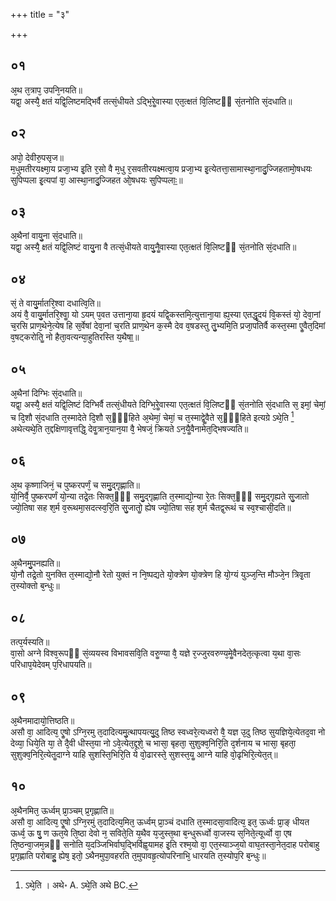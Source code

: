 +++
title = "३"

+++
## ०१
अ᳘थ त᳘त्राप᳘ उपनि᳘नयति॥  
यद्वा᳘ अस्यै᳘ क्षतं यद्वि᳘लिष्टमद्भिर्वै तत्सं᳘धीयते ऽद्भि᳘रेॗवास्या एत᳘त्क्षतं वि᳘लिष्टᳫं सं᳘तनोति सं᳘दधाति॥  
## ०२
अपो᳘ देवीरु᳘पसृज॥  
म᳘धुमतीरयक्ष्मा᳘य प्रजा᳘भ्य इ᳘ति र᳘सो वै म᳘धु र᳘सवतीरयक्ष्मत्वा᳘य प्रजा᳘भ्य इ᳘त्येतत्ता᳘सामास्था᳘नादु᳘ज्जिहतामो᳘षधयः सुपिप्पला इ᳘त्यपां वा᳘ आस्था᳘नादु᳘ज्जिहत ओ᳘षधयः सुपिप्पलाः᳟॥  
## ०३
अ᳘थैनां वायु᳘ना सं᳘दधाति॥  
यद्वा᳘ अस्यै᳘ क्षतं यद्वि᳘लिष्टं वायु᳘ना वै तत्सं᳘धीयते वायु᳘नैॗवास्या एत᳘त्क्षतं वि᳘लिष्टᳫं सं᳘तनोति सं᳘दधाति॥  
## ०४
सं᳘ ते वायु᳘र्मातरि᳘श्वा दधात्वि᳘ति॥  
अयं वै᳘ वायु᳘र्मातरि᳘श्वाॗ यो ऽयम् प᳘वत उत्ताना᳘या हृ᳘दयं यद्वि᳘कस्तमि᳘त्युत्ताना᳘या ह्य᳘स्या एतद्धृ᳘दयं वि᳘कस्तं यो᳘ देवा᳘नां च᳘रसि प्राण᳘थेने᳘त्येष हि स᳘र्वेषां देवा᳘नां च᳘रति प्राण᳘थेन क᳘स्मै देव व᳘षडस्तु तु᳘भ्यमि᳘ति प्रजा᳘पतिर्वै कस्त᳘स्मा एॗवैत᳘दिमां व᳘षट्करोतिॗ नो हैता᳘वत्यन्या᳘हुतिरस्ति य᳘थैषा᳟॥  
## ०५
अ᳘थैनां दिग्भिः सं᳘दधाति॥  
यद्वा᳘ अस्यै᳘ क्षतं यद्वि᳘लिष्टं दिग्भिर्वै तत्सं᳘धीयते दिग्भि᳘रेॗवास्या एत᳘त्क्षतं वि᳘लिष्टᳫं सं᳘तनोति सं᳘दधाति स᳘ इमां᳘ चेमां᳘ च दि᳘शौ सं᳘दधाति त᳘स्मादेते दि᳘शौ स᳘ᳫं᳘हिते अ᳘थेमां᳘ चेमां᳘ च त᳘स्माद्वेॗवैते स᳘ᳫं᳘हिते इत्यग्रे ऽथे᳘ति [^1] अथेत्यथे᳘ति त᳘द्दक्षिणावृत्तद्धि᳘ देवॗत्रान᳘यान᳘या वै᳘ भेषजं᳘ क्रियते ऽन᳘यैॗवैनामेत᳘द्भिषज्यति॥  

[^1]: ऽथे᳘ति । अथे॰ A. ऽथे᳘ति अथे BC. 

## ०६
अ᳘थ कृष्णाजिनं᳘ च पुष्करपर्णं᳘ च समु᳘द्गृह्णाति॥  
यो᳘निर्वै᳘ पुष्करपर्णं यो᳘न्या तद्रे᳘तः सिक्त᳘ᳫं᳘ समु᳘द्गृह्णाति त᳘स्माद्यो᳘न्या रे᳘तः सिक्त᳘ᳫं᳘ समु᳘द्गृह्यते सु᳘जातो ज्यो᳘तिषा सह श᳘र्म व᳘रूथमा᳘सदत्स्व᳘रि᳘ति सु᳘जातोॗ ह्येष ज्यो᳘तिषा सह श᳘र्म चैतद्व᳘रूथं च स्व᳘श्चासी᳘दति॥  
## ०७
अ᳘थैनमु᳘पनह्यति॥  
यो᳘नौ तद्रे᳘तो युनक्ति त᳘स्माद्यो᳘नौ रेतो युक्तं न नि᳘ष्पद्यते यो᳘क्त्रेण यो᳘क्त्रेण हि यो᳘ग्यं युञ्ज᳘न्ति मौञ्जे᳘न त्रिवृ᳘ता त᳘स्योक्तो ब᳘न्धुः॥  
## ०८
तत्प᳘र्यस्यति॥  
वा᳘सो अग्ने विश्व᳘रूपᳫं सं᳘व्ययस्व विभावसवि᳘ति वरुॗण्या वै᳘ यज्ञे र᳘ज्जुरवरुण्य᳘मेॗवैनदेत᳘त्कृत्वा य᳘था वा᳘सः परिधाप᳘येदेवम् प᳘रिधापयति॥  
## ०९
अ᳘थैनमादायो᳘त्तिष्ठति॥  
असौ वा᳘ आदित्य᳘ एॗषो ऽग्नि᳘रमु त᳘दादित्यमु᳘त्थापयत्यु᳘दु तिष्ठ स्वध्वरे᳘त्यध्वरो वै᳘ यज्ञ उ᳘दु तिष्ठ सुयज्ञिये᳘त्येतद᳘वा नो देव्या᳘ धिये᳘ति या᳘ ते दै᳘वी धीस्त᳘या नो ऽवे᳘त्येत᳘द्दूशे᳘ च भासा᳘ बृहता᳘ सुशुक्व᳘निरि᳘ति द᳘र्शनाय च भासा᳘ बृहता᳘ सुशुक्व᳘निरि᳘त्येतॗदाग्ने याहि सुशस्ति᳘भिरि᳘ति ये वो᳘ढारस्ते᳘ सुशस्त᳘यॗ आग्ने याहि वो᳘ढृभिरि᳘त्येत᳘त्॥  
## १०
अ᳘थैनमित᳘ ऊर्ध्वम् प्रा᳘ञ्चम् प्र᳘गृह्णाति॥  
असौ वा᳘ आदित्य᳘ एॗषो ऽग्नि᳘रमुं त᳘दादित्य᳘मित᳘ ऊर्ध्वम् प्रा᳘ञ्चं दधाति त᳘स्मादसा᳘वादित्य᳘ इत᳘ ऊर्ध्वः प्रा᳘ङ् धीयत ऊर्ध्व᳘ ऊ षु᳘ ण ऊत᳘ये ति᳘ष्ठा देवो न᳘ सविते᳘ति य᳘थैव य᳘जुस्त᳘था ब᳘न्धुरूर्ध्वो वा᳘जस्य स᳘निते᳘त्यूर्ध्वो वा᳘ एष ति᳘ष्ठन्वा᳘जम᳘न्नᳫं सनोति य᳘दञ्जिभिर्वाघ᳘द्भिर्विह्व᳘यामह इ᳘ति रश्म᳘यो वा᳘ एत᳘स्याञ्ज᳘यो वाघ᳘तस्ता᳘नेत᳘दाह परोबाहु प्र᳘गृह्णाति परोबाहुॗ ह्येष᳘ इतो᳘ ऽथैनमुपा᳘वहरति त᳘मुपावहृ᳘त्योपरिनाभि᳘ धारयति त᳘स्योप᳘रि ब᳘न्धुः॥  